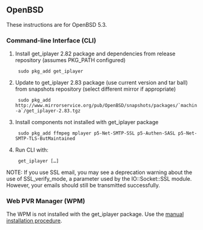 ## OpenBSD

These instructions are for OpenBSD 5.3.

### Command-line Interface (CLI)

1. Install get_iplayer 2.82 package and dependencies from release repository (assumes PKG_PATH configured)

        sudo pkg_add get_iplayer

2. Update to get_iplayer 2.83 package (use current version and tar ball) from snapshots repository (select different mirror if appropriate)

        sudo pkg_add http://www.mirrorservice.org/pub/OpenBSD/snapshots/packages/`machine -a`/get_iplayer-2.83.tgz
    
3. Install components not installed with get_iplayer package

        sudo pkg_add ffmpeg mplayer p5-Net-SMTP-SSL p5-Authen-SASL p5-Net-SMTP-TLS-ButMaintained

4. Run CLI with:

    	get_iplayer […]

NOTE: If you use SSL email, you may see a deprecation warning about the use of SSL_verify_mode, a parameter used by the IO::Socket::SSL module.  However, your emails should still be transmitted successfully.

### Web PVR Manager (WPM)

The WPM is not installed with the get_iplayer package.  Use the [manual installation procedure](manual).